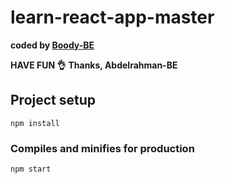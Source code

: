# learn-react-app-master

<b>coded by [Boody-BE](https://github.com/Boody2004/abd-elrahman-atef-portfolio)</b>

**HAVE FUN 👌**
**Thanks, Abdelrahman-BE**

## Project setup

```
npm install
```

### Compiles and minifies for production

```
npm start
```
